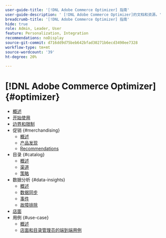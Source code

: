 ```yaml
---
user-guide-title: '[!DNL Adobe Commerce Optimizer] 指南'
user-guide-description: ' [!DNL Adobe Commerce Optimizer]的文档和资源。'
breadcrumb-title: '[!DNL Adobe Commerce Optimizer] 指南'
hide: true
role: Admin, Leader, User
feature: Personalization, Integration
recommendations: noDisplay
source-git-commit: d716dd9d75beb642bfad30271b6ecd3490ee7328
workflow-type: tm+mt
source-wordcount: '39'
ht-degree: 20%

---
```


# [!DNL Adobe Commerce Optimizer] {#optimizer}

- [概述](overview.md)
- [开始使用](get-started.md)
- [边界和限制](boundaries-limits.md)
- 促销 {#merchandising}
   - [概述](./merchandising/overview.md)
   - [产品发现](./merchandising/product-discovery.md)
   - [Recommendations](./merchandising/recommendations.md)
- 目录 {#catalog}
   - [概述](./catalog/overview.md)
   - [渠道](./catalog/channels.md)
   - [策略](./catalog/policies.md)
- 数据分析 {#data-insights}
   - [概述](./data-insights/overview.md)
   - [数据同步](./data-insights/data-sync.md)
   - [事件](./data-insights/eventing.md)
   - [故障排除](./data-insights/troubleshooting.md)
- [店面](storefront.md)
- 用例 {#use-case}
   - [概述](./use-case/overview.md)
   - [店面和目录管理员的端到端用例](./use-case/admin-use-case.md)

